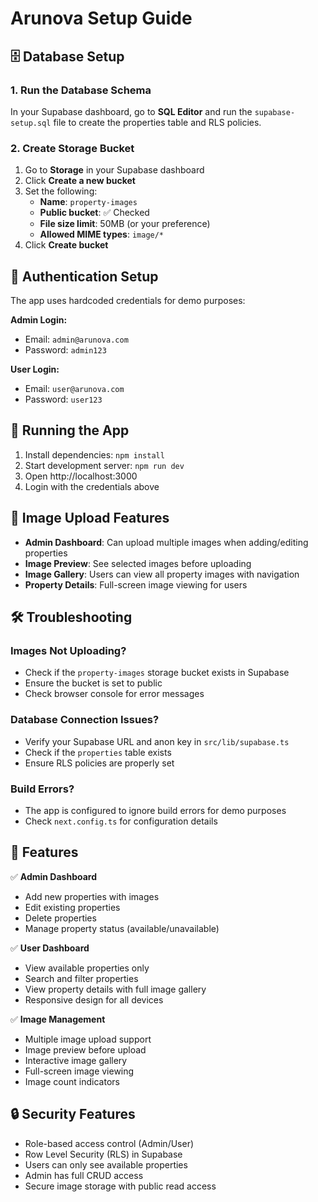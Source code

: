 # Arunova Setup Guide

## 🗄️ Database Setup

### 1. Run the Database Schema
In your Supabase dashboard, go to **SQL Editor** and run the `supabase-setup.sql` file to create the properties table and RLS policies.

### 2. Create Storage Bucket
1. Go to **Storage** in your Supabase dashboard
2. Click **Create a new bucket**
3. Set the following:
   - **Name**: `property-images`
   - **Public bucket**: ✅ Checked
   - **File size limit**: 50MB (or your preference)
   - **Allowed MIME types**: `image/*`
4. Click **Create bucket**

## 🔐 Authentication Setup

The app uses hardcoded credentials for demo purposes:

**Admin Login:**
- Email: `admin@arunova.com`
- Password: `admin123`

**User Login:**
- Email: `user@arunova.com`
- Password: `user123`

## 🚀 Running the App

1. Install dependencies: `npm install`
2. Start development server: `npm run dev`
3. Open http://localhost:3000
4. Login with the credentials above

## 📸 Image Upload Features

- **Admin Dashboard**: Can upload multiple images when adding/editing properties
- **Image Preview**: See selected images before uploading
- **Image Gallery**: Users can view all property images with navigation
- **Property Details**: Full-screen image viewing for users

## 🛠️ Troubleshooting

### Images Not Uploading?
- Check if the `property-images` storage bucket exists in Supabase
- Ensure the bucket is set to public
- Check browser console for error messages

### Database Connection Issues?
- Verify your Supabase URL and anon key in `src/lib/supabase.ts`
- Check if the `properties` table exists
- Ensure RLS policies are properly set

### Build Errors?
- The app is configured to ignore build errors for demo purposes
- Check `next.config.ts` for configuration details

## 📱 Features

✅ **Admin Dashboard**
- Add new properties with images
- Edit existing properties
- Delete properties
- Manage property status (available/unavailable)

✅ **User Dashboard**
- View available properties only
- Search and filter properties
- View property details with full image gallery
- Responsive design for all devices

✅ **Image Management**
- Multiple image upload support
- Image preview before upload
- Interactive image gallery
- Full-screen image viewing
- Image count indicators

## 🔒 Security Features

- Role-based access control (Admin/User)
- Row Level Security (RLS) in Supabase
- Users can only see available properties
- Admin has full CRUD access
- Secure image storage with public read access
